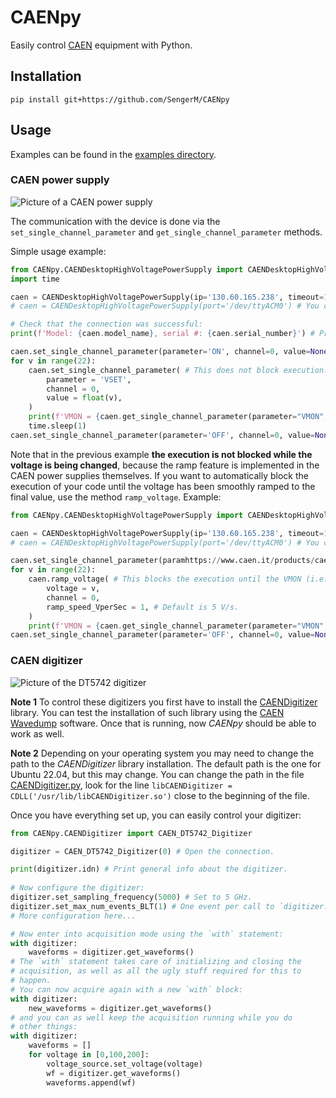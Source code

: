 # CAENpy

Easily control [CAEN](https://www.caen.it/) equipment with Python.

## Installation

```
pip install git+https://github.com/SengerM/CAENpy
```

## Usage

Examples can be found in the [examples directory](examples).

### CAEN power supply

![Picture of a CAEN power supply](https://www.caen.it/wp-content/uploads/2017/10/DT1471HET_g.jpg)

The communication with the device is done via the `set_single_channel_parameter` and `get_single_channel_parameter` methods. 

Simple usage example:

```Python
from CAENpy.CAENDesktopHighVoltagePowerSupply import CAENDesktopHighVoltagePowerSupply
import time

caen = CAENDesktopHighVoltagePowerSupply(ip='130.60.165.238', timeout=10) # Increase timeout for slow networks.
# caen = CAENDesktopHighVoltagePowerSupply(port='/dev/ttyACM0') # You can also connect via USB (name of port changes in different operating systems, check the user manual of your device).

# Check that the connection was successful: 
print(f'Model: {caen.model_name}, serial #: {caen.serial_number}') # Print model name and serial number, example: 'Model: DT1470ET, serial #: 13398'.

caen.set_single_channel_parameter(parameter='ON', channel=0, value=None)
for v in range(22):
	caen.set_single_channel_parameter( # This does not block execution! You have to manually wait the required time until the voltage is changed.
		parameter = 'VSET', 
		channel = 0, 
		value = float(v),
	)
	print(f'VMON = {caen.get_single_channel_parameter(parameter="VMON", channel=0)} | IMON = {caen.get_single_channel_parameter(parameter="IMON", channel=0)}')
	time.sleep(1)
caen.set_single_channel_parameter(parameter='OFF', channel=0, value=None)
```

Note that in the previous example **the execution is not blocked while the voltage is being changed**, because the ramp feature is implemented in the CAEN power supplies themselves. If you want to automatically block the execution of your code until the voltage has been smoothly ramped to the final value, use the method `ramp_voltage`. Example:

```Python
from CAENpy.CAENDesktopHighVoltagePowerSupply import CAENDesktopHighVoltagePowerSupply

caen = CAENDesktopHighVoltagePowerSupply(ip='130.60.165.238', timeout=10) # Increase timeout for slow networks.
# caen = CAENDesktopHighVoltagePowerSupply(port='/dev/ttyACM0') # You can also connect via USB (name of port changes in different operating systems, check the user manual of your device).

caen.set_single_channel_parameter(paramhttps://www.caen.it/products/caendigitizer-library/eter='ON', channel=0, value=None)
for v in range(22):
	caen.ramp_voltage( # This blocks the execution until the VMON (i.e. measured voltage) is stable, so you don't have to manually wait/check that it has reached the final voltage.
		voltage = v,
		channel = 0,
		ramp_speed_VperSec = 1, # Default is 5 V/s.
	)
	print(f'VMON = {caen.get_single_channel_parameter(parameter="VMON", channel=0)} | IMON = {caen.get_single_channel_parameter(parameter="IMON", channel=0)}')
caen.set_single_channel_parameter(parameter='OFF', channel=0, value=None)
```

### CAEN digitizer

![Picture of the DT5742 digitizer](https://www.caen.it/wp-content/uploads/2017/10/DT5742S_caen-1.jpg)

**Note 1** To control these digitizers you first have to install the [CAENDigitizer](https://www.caen.it/products/caendigitizer-library/) library. You can test the installation of such library using the [CAEN Wavedump](https://www.caen.it/products/caen-wavedump/) software. Once that is running, now *CAENpy* should be able to work as well.

**Note 2** Depending on your operating system you may need to change the path to the *CAENDigitizer* library installation. The default path is the one for Ubuntu 22.04, but this may change. You can change the path in the file [CAENDigitizer.py](CAENpy/CAENDigitizer.py), look for the line `libCAENDigitizer = CDLL('/usr/lib/libCAENDigitizer.so')` close to the beginning of the file.

Once you have everything set up, you can easily control your digitizer:

```python
from CAENpy.CAENDigitizer import CAEN_DT5742_Digitizer

digitizer = CAEN_DT5742_Digitizer(0) # Open the connection.

print(digitizer.idn) # Print general info about the digitizer.
	
# Now configure the digitizer:
digitizer.set_sampling_frequency(5000) # Set to 5 GHz.
digitizer.set_max_num_events_BLT(1) # One event per call to `digitizer.get_waveforms`.
# More configuration here...

# Now enter into acquisition mode using the `with` statement:
with digitizer:
	waveforms = digitizer.get_waveforms()
# The `with` statement takes care of initializing and closing the
# acquisition, as well as all the ugly stuff required for this to 
# happen.
# You can now acquire again with a new `with` block:
with digitizer:
	new_waveforms = digitizer.get_waveforms()
# and you can as well keep the acquisition running while you do
# other things:
with digitizer:
	waveforms = []
	for voltage in [0,100,200]:
		voltage_source.set_voltage(voltage)
		wf = digitizer.get_waveforms()
		waveforms.append(wf)
```
